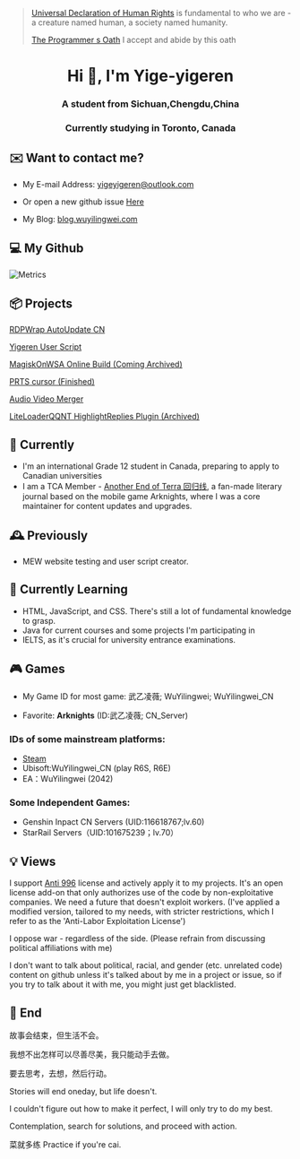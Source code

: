> [Universal Declaration of Human Rights](https://www.un.org/en/about-us/universal-declaration-of-human-rights) is fundamental to who we are - a creature named human, a society named humanity.
> 
> [The Programmer s Oath](https://github.com/yige-yigeren/The-Programmer-s-Oath/blob/main/README.md) I accept and abide by this oath
<h1 align="center">Hi 👋, I'm Yige-yigeren</h1>
<h3 align="center">A student from Sichuan,Chengdu,China</h3>
<h3 align="center">Currently studying in Toronto, Canada</h3>

## ✉️ Want to contact me?

- My E-mail Address: yigeyigeren@outlook.com

- Or open a new github issue [Here](https://github.com/yige-yigeren/yige-yigeren/issues)

- My Blog: [blog.wuyilingwei.com](https://blog.wuyilingwei.com)

## 💻 My Github

![Metrics](https://github.com/yige-yigeren/yige-yigeren/blob/main/github-metrics.svg)

## 📦 Projects

[RDPWrap AutoUpdate CN](https://github.com/yige-yigeren/rdpwrap_AutoUpdate_CN)

[Yigeren User Script](https://github.com/yige-yigeren/YigerenUserScript)

[MagiskOnWSA Online Build (Coming Archived)](https://github.com/yige-yigeren/MagiskOnWSAOnlineBuild)

[PRTS cursor (Finished)](https://github.com/yige-yigeren/PRTS_cursor)

[Audio Video Merger](https://github.com/yige-yigeren/Audio-Video-Merger)

[LiteLoaderQQNT HighlightReplies Plugin (Archived)](https://github.com/yige-yigeren/LiteLoaderQQNT-HighlightReplies)

## 🔭 Currently
- I'm an international Grade 12 student in Canada, preparing to apply to Canadian universities
- I am a TCA Member - [Another End of Terra 回归线](https://github.com/TCA-Arknights/aneot), a fan-made literary journal based on the mobile game Arknights, where I was a core maintainer for content updates and upgrades.

## 🕰 Previously
- MEW website testing and user script creator.

## 🌱 Currently Learning
- HTML, JavaScript, and CSS. There's still a lot of fundamental knowledge to grasp.
- Java for current courses and some projects I'm participating in
- IELTS, as it's crucial for university entrance examinations.

## 🎮 Games
- My Game ID for most game: 武乙凌薇; WuYilingwei; WuYilingwei_CN
  
- Favorite: **Arknights** (ID:武乙凌薇; CN_Server)

### IDs of some mainstream platforms: ###
- [Steam](https://steamcommunity.com/id/WuYilingwei510V/) 
- Ubisoft:WuYilingwei_CN (play R6S, R6E)
- EA：WuYilingwei (2042)

### Some Independent Games: ###
- Genshin Inpact CN Servers (UID:116618767;lv.60)
- StarRail Servers（UID:101675239；lv.70）

## 💡 Views

I support [Anti 996](https://github.com/996icu/996.ICU/blob/master/LICENSE) license and actively apply it to my projects. It's an open license add-on that only authorizes use of the code by non-exploitative companies. We need a future that doesn't exploit workers. (I've applied a modified version, tailored to my needs, with stricter restrictions, which I refer to as the 'Anti-Labor Exploitation License')

I oppose war - regardless of the side. (Please refrain from discussing political affiliations with me)

I don't want to talk about political, racial, and gender (etc. unrelated code) content on github unless it's talked about by me in a project or issue, so if you try to talk about it with me, you might just get blacklisted.

## 💭 End

故事会结束，但生活不会。

我想不出怎样可以尽善尽美，我只能动手去做。

要去思考，去想，然后行动。

Stories will end oneday, but life doesn't.

I couldn't figure out how to make it perfect, I will only try to do my best.

Contemplation, search for solutions, and proceed with action.

菜就多练 Practice if you're cai.
